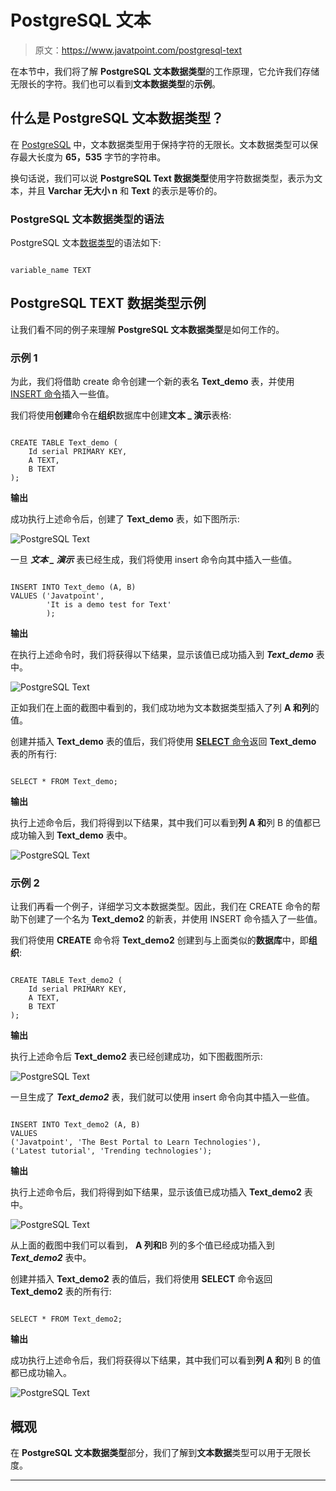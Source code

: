 # PostgreSQL 文本

> 原文：<https://www.javatpoint.com/postgresql-text>

在本节中，我们将了解 **PostgreSQL 文本数据类型**的工作原理，它允许我们存储无限长的字符。我们也可以看到**文本数据类型**的**示例**。

## 什么是 PostgreSQL 文本数据类型？

在 [PostgreSQL](https://www.javatpoint.com/postgresql-tutorial) 中，文本数据类型用于保持字符的无限长。文本数据类型可以保存最大长度为 **65，535** 字节的字符串。

换句话说，我们可以说 **PostgreSQL Text 数据类型**使用字符数据类型，表示为文本，并且 **Varchar 无大小 n** 和 **Text** 的表示是等价的。

### PostgreSQL 文本数据类型的语法

PostgreSQL 文本[数据类型](https://www.javatpoint.com/postgresql-datatypes)的语法如下:

```

variable_name TEXT

```

## PostgreSQL TEXT 数据类型示例

让我们看不同的例子来理解 **PostgreSQL 文本数据类型**是如何工作的。

### 示例 1

为此，我们将借助 create 命令创建一个新的表名 **Text_demo** 表，并使用 [INSERT 命令](https://www.javatpoint.com/postgresql-insert)插入一些值。

我们将使用**创建**命令在**组织**数据库中创建**文本 _ 演示**表格:

```

CREATE TABLE Text_demo (
    Id serial PRIMARY KEY,
    A TEXT,
    B TEXT
);

```

**输出**

成功执行上述命令后，创建了 **Text_demo** 表，如下图所示:

![PostgreSQL Text](img/8eebe4a254763ae9cc79c13890c13b7f.png)

一旦 ***文本 _ 演示*** 表已经生成，我们将使用 insert 命令向其中插入一些值。

```

INSERT INTO Text_demo (A, B)
VALUES ('Javatpoint',
        'It is a demo test for Text'
        );

```

**输出**

在执行上述命令时，我们将获得以下结果，显示该值已成功插入到 ***Text_demo*** 表中。

![PostgreSQL Text](img/c9e4ea8e6cf2a7654c3918a3e36a2314.png)

正如我们在上面的截图中看到的，我们成功地为文本数据类型插入了列 **A 和列**的值。

创建并插入 **Text_demo** 表的值后，我们将使用 [**SELECT** 命令](https://www.javatpoint.com/postgresql-select)返回 **Text_demo** 表的所有行:

```

SELECT * FROM Text_demo;

```

**输出**

执行上述命令后，我们将得到以下结果，其中我们可以看到**列 A 和**列 B 的值都已成功输入到 **Text_demo** 表中。

![PostgreSQL Text](img/efefff735af5ef818c82f834025dc4a9.png)

### 示例 2

让我们再看一个例子，详细学习文本数据类型。因此，我们在 CREATE 命令的帮助下创建了一个名为 **Text_demo2** 的新表，并使用 INSERT 命令插入了一些值。

我们将使用 **CREATE** 命令将 **Text_demo2** 创建到与上面类似的**数据库**中，即**组织**:

```

CREATE TABLE Text_demo2 (
    Id serial PRIMARY KEY,
    A TEXT,
    B TEXT
);

```

**输出**

执行上述命令后 **Text_demo2** 表已经创建成功，如下图截图所示:

![PostgreSQL Text](img/2858f09fec31495bb6b7fca3a231e90e.png)

一旦生成了 ***Text_demo2*** 表，我们就可以使用 insert 命令向其中插入一些值。

```

INSERT INTO Text_demo2 (A, B)
VALUES 
('Javatpoint', 'The Best Portal to Learn Technologies'), 
('Latest tutorial', 'Trending technologies');

```

**输出**

执行上述命令后，我们将得到如下结果，显示该值已成功插入 **Text_demo2** 表中。

![PostgreSQL Text](img/8c599850dcabe17733b0596c3e1df55a.png)

从上面的截图中我们可以看到， **A 列和**B 列的多个值已经成功插入到 ***Text_demo2*** 表中。

创建并插入 **Text_demo2** 表的值后，我们将使用 **SELECT** 命令返回 **Text_demo2** 表的所有行:

```

SELECT * FROM Text_demo2;

```

**输出**

成功执行上述命令后，我们将获得以下结果，其中我们可以看到**列 A 和**列 B 的值都已成功输入。

![PostgreSQL Text](img/1516109a8659ba20328907c3ecee43f3.png)

## 概观

在 **PostgreSQL 文本数据类型**部分，我们了解到**文本数据**类型可以用于无限长度。

* * *